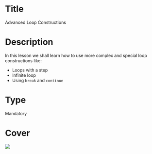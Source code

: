 # Title
Advanced Loop Constructions

# Description
In this lesson we shall learn how to use more complex and special loop constructions like:
 - Loops with a step
 - Infinite loop
 - Using `break` and `continue`

# Type
Mandatory

# Cover
![](img/lesson-cover.png)
